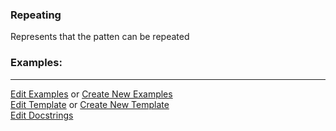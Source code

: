 ### <a id="McUtils.Parsers.RegexPatterns.Repeating">Repeating</a>
Represents that the patten can be repeated

### Examples:


___

[Edit Examples](https://github.com/McCoyGroup/References/edit/gh-pages/Documentation/examples/McUtils/Parsers/RegexPatterns/Repeating.md) or 
[Create New Examples](https://github.com/McCoyGroup/References/new/gh-pages/?filename=Documentation/examples/McUtils/Parsers/RegexPatterns/Repeating.md) <br/>
[Edit Template](https://github.com/McCoyGroup/References/edit/gh-pages/Documentation/templates/McUtils/Parsers/RegexPatterns/Repeating.md) or 
[Create New Template](https://github.com/McCoyGroup/References/new/gh-pages/?filename=Documentation/templates/McUtils/Parsers/RegexPatterns/Repeating.md) <br/>
[Edit Docstrings](https://github.com/McCoyGroup/McUtils/edit/master/Parsers/RegexPatterns/Repeating/__init__.py?message=Update%20Docs)

